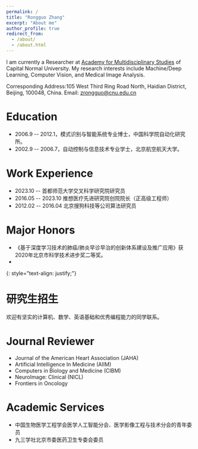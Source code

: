 ```yaml
---
permalink: /
title: "Rongguo Zhang"
excerpt: "About me"
author_profile: true
redirect_from: 
  - /about/
  - /about.html
---
```


I am currently a Researcher at [Academy for Multidisciplinary Studies](https://ams.cnu.edu.cn/index.htm) of Capital Normal University. 
My research interests include Machine/Deep Learning, Computer Vision, and Medical Image Analysis.

Corresponding Address:105 West Third Ring Road North, Haidian District, Beijing, 100048, China.
Email: zrongguo@cnu.edu.cn

# Education
* 2006.9 -- 2012.1，模式识别与智能系统专业博士，中国科学院自动化研究所。
* 2002.9 -- 2006.7，自动控制与信息技术专业学士，北京航空航天大学。

# Work Experience
* 2023.10 --   首都师范大学交叉科学研究院研究员
* 2016.05 -- 2023.10 推想医疗先进研究院创院院长（正高级工程师）
* 2012.02 -- 2016.04 北京搜狗科技等公司算法研究员

# Major Honors
* 《基于深度学习技术的肺癌/肺炎早诊早治的创新体系建设及推广应用》获2020年北京市科学技术进步奖二等奖。
* 

{: style="text-align: justify;"}

# 研究生招生
欢迎有坚实的计算机、数学、英语基础和优秀编程能力的同学联系。

# Journal Reviewer
* Journal of the American Heart Association (JAHA)
* Artificial Intelligence In Medicine (AIIM)
* Computers in Biology and Medicine (CIBM)
* NeuroImage: Clinical  (NICL)
* Frontiers in Oncology

# Academic Services
* 中国生物医学工程学会医学人工智能分会、医学影像工程与技术分会的青年委员
* 九三学社北京市委医药卫生专委会委员

<script type="text/javascript" id="clstr_globe" src="//clustrmaps.com/globe.js?d=Kmga2ir6RxbCwl1BwfYHXOdgVO_YSgc6M9WAUDluSOM"></script>